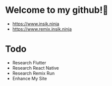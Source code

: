 # Welcome to my github!👋

- https://www.insik.ninja
- https://www.remix.insik.ninja


# Todo
* Research Flutter
* Research React Native
* Research Remix Run
* Enhance My Site
